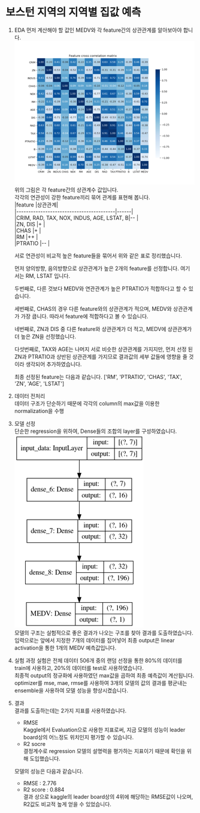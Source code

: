 보스턴 지역의 지역별 집값 예측   
==
1. EDA
    먼저 계산해야 할 값인 MEDV와 각 feature간의 상관관계를 알아보아야 합니다.        
    ![feature간의 cross correlation](corr.png)    
    위의 그림은 각 feature간의 상관계수 값입니다.    
    각각의 연관성이 강한 feature끼리 묶어 관계를 표현해 봅니다.    
    |feature                                  |상관관계|    
    |-----------------------------------------|------|    
    |CRIM, RAD, TAX, NOX, INDUS, AGE, LSTAT, B|--    |    
    |ZN, DIS                                  |+     |    
    |CHAS                                     |+     |    
    |RM                                       |++    |    
    |PTRATIO                                  |--    |    
    
    
    서로 연관성이 비교적 높은 feature들을 묶어서 위와 같은 표로 정리했습니다.    
    
    먼저 양의방향, 음의방향으로 상관관계가 높은 2개의 feature를 선정합니다. 여기서는 RM, LSTAT 입니다.    

    두번째로, 다른 것보다 MEDV와 연관관계가 높은 PTRATIO가 적합하다고 할 수 있습니다.    

    세번째로, CHAS의 경우 다른 feature와의 상관관계가 적으며, MEDV와 상관관계가 가장 큽니다. 따라서 feature에 적합하다고 볼 수 있습니다.    

    네번째로, ZN과 DIS 중 다른 feature와 상관관계가 더 적고, MEDV에 상관관계가 더 높은 ZN을 선정했습니다.    

    다섯번째로, TAX와 AGE는 나머지 서로 비슷한 상관관계를 가지지만, 먼저 선정 된 ZN과 PTRATIO과 상반된 상관관계를 가지므로 결과값의 세부 값들에 영향을 줄 것이라 생각되어 추가하였습니다.      

    최종 선정된 feature는 다음과 같습니다.
    ['RM', 'PTRATIO', 'CHAS', 'TAX', 'ZN', 'AGE', 'LSTAT']    

2. 데이터 전처리    
    데이터 구조가 단순하기 때문에 각각의 column의 max값을 이용한 normalization을 수행

3. 모델 선정    
    단순한 regression을 위하여, Dense들의 조합의 layer를 구성하였습니다.    
    ![model structure](model_structure.png)    
    모델의 구조는 실험적으로 좋은 결과가 나오는 구조를 찾아 결과를 도출하였습니다.    
    입력으로는 앞에서 지정한 7개의 데이터를 집어넣어 최종 output은 linear activation을 통한 1개의 MEDV 예측값입니다.    

4. 실험 과정
    실험은 전체 데이터 506개 중의 랜덤 선정을 통한 80%의 데이터를 train에 사용하고, 20%의 데이터를 test로 사용하였습니다.  
    최종적 output의 정규화에 사용하였던 max값을 곱하여 최종 예측값이 계산됩니다.    
    optimizer를 mse, mae, rmse를 사용하여 3개의 모델의 값의 결과를 평균내는 ensemble을 사용하여 모델 성능을 향상시켰습니다.    

5. 결과    
    결과를 도출하는데는 2가지 지표를 사용하였습니다.    
    - RMSE    
        Kaggle에서 Evaluation으로 사용한 지표로써, 지금 모델의 성능이 leader board상의 어느정도 위치인지 평가할 수 있습니다.    
    - R2 socre    
        결정계수로 regression 모델의 설명력을 평가하는 지표이기 때문에 확인을 위해 도입했습니다.    

    모델의 성능은 다음과 같습니다.
    - RMSE : 2.776
    - R2 score : 0.884    
    결과 상으로 kaggle의 leader board상의 4위에 해당하는 RMSE값이 나오며, R2값도 비교적 높게 얻을 수 있었습니다.
